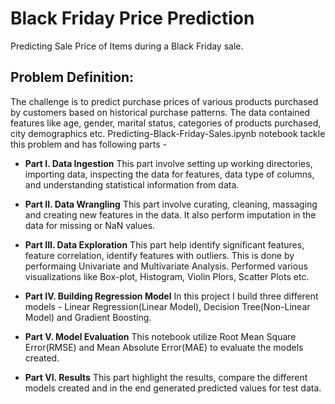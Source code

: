 # Black Friday Price Prediction
Predicting Sale Price of Items during a Black Friday sale.

## Problem Definition:
The challenge is to predict purchase prices of various products purchased by customers based on historical purchase patterns. The data contained features like age, gender, marital status, categories of products purchased, city demographics etc. Predicting-Black-Friday-Sales.ipynb notebook tackle this problem and has following parts - 

- **Part I. Data Ingestion**
This part involve setting up working directories, importing data, inspecting the data for features, data type of columns, and understanding statistical information from data.

- **Part II. Data Wrangling**
This part involve curating, cleaning, massaging and creating new features in the data. It also perform imputation in the data for missing or NaN values.

- **Part III. Data Exploration**
This part help identify significant features, feature correlation, identify features with outliers. This is done by performaing Univariate and Multivariate Analysis. Performed various visualizations like Box-plot, Histogram, Violin Plors, Scatter Plots etc.

- **Part IV. Building Regression Model**
In this project I build three different models - Linear Regression(Linear Model), Decision Tree(Non-Linear Model) and Gradient Boosting.

- **Part V. Model Evaluation**
This notebook utilize Root Mean Square Error(RMSE) and Mean Absolute Error(MAE) to evaluate the models created.

- **Part VI. Results**
This part highlight the results, compare the different models created and in the end generated predicted values for test data.

